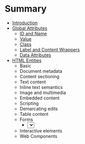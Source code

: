 # Summary

* [Introduction](README.md)
* [Global Attributes](chapter1_global_attr.md)
   * [ID and Name](global_attr/id_and_name.md)
   * [Value](global_attr/value.md)
   * [Class](global_attr/class.md)
   * [Label and Content Wrappers](global_attr/label_and_content_wrappers.md)
   * [Data Attributes](global_attr/data_attributes.md)
* [HTML Entities](html_entities.md)
	* Basic
	* Document metadata
	* Content sectioning
	* Text content
	* Inline text semantics
	* Image and multimedia
	* Embedded content
	* Scripting
	* Demarcating edits
	* Table content
	* Forms
		* [<select>](html_entities/html_select.md)
	* Interactive elements
	* Web Components